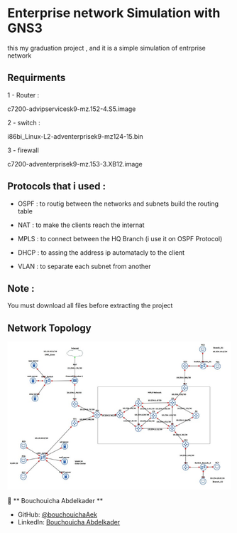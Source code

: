 # Enterprise network Simulation with GNS3
this  my graduation project , and it is a simple simulation of entrprise network  

## Requirments

1 - Router : 

c7200-advipservicesk9-mz.152-4.S5.image

2 - switch :

i86bi_Linux-L2-adventerprisek9-mz124-15.bin

3 - firewall

c7200-adventerprisek9-mz.153-3.XB12.image

## Protocols that i used : 

- OSPF : to routig between the networks and subnets build the routing table 

- NAT  : to make the clients reach the internat 

- MPLS : to connect between the HQ Branch (i use it on OSPF Protocol)

- DHCP : to assing the address ip automatacly to the client

- VLAN : to separate each subnet from another

## Note : 

You must download all files before extracting the project

## Network Topology

![alt text](https://github.com/bouchouichaAek/Enterprise-network-Simulation-with-GNS3-/blob/main/PFE.jpg)


👤 ** Bouchouicha Abdelkader **

- GitHub: [@bouchouichaAek](https://github.com/bouchouichaAek)
- LinkedIn: [Bouchouicha Abdelkader](https://www.linkedin.com/in/abdelkader-bouchouicha-0042ab123/)
